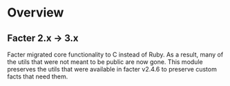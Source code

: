 # Overview

## Facter 2.x -> 3.x

Facter migrated core functionality to C instead of Ruby.  As a result, many of the utils that were not meant to be public are now gone.  This module preserves the utils that were available in facter v2.4.6 to preserve custom facts that need them.